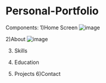 # Personal-Portfolio
Components:
1)Home Screen
![image](https://github.com/dhvani-gupta/Personal-Portfolio/assets/63143690/adc3d796-15d4-4cc0-92bc-7acf6b3c6c63)

2)About
![image](https://github.com/dhvani-gupta/Personal-Portfolio/assets/63143690/081a1069-8a02-41e6-b6cc-492cb9871c2c)

3) Skills

4) Education
5) Projects
6)Contact

